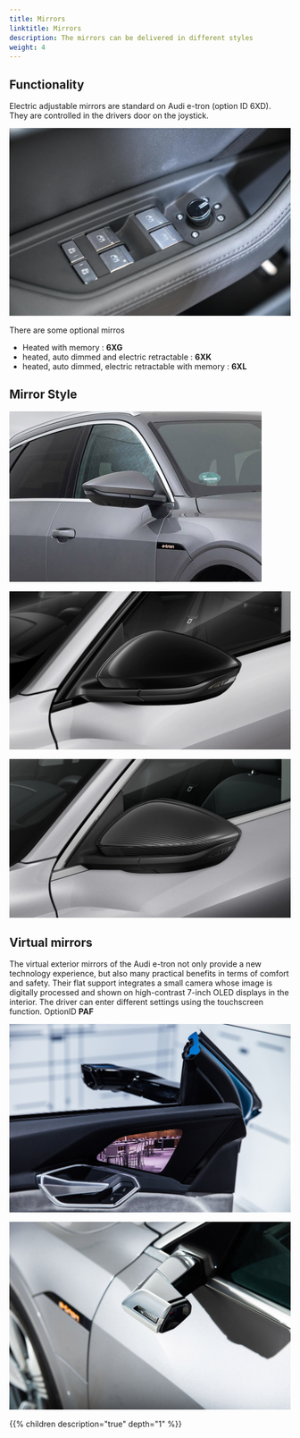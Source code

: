 ```yaml
---
title: Mirrors
linktitle: Mirrors
description: The mirrors can be delivered in different styles
weight: 4
---
```


## Functionality

Electric adjustable mirrors are standard on Audi e-tron (option ID 6XD). They are controlled in the drivers door on the joystick.

![Mirror control](control.jpg "Mirrors are controlled in driver door" )

There are some optional mirros

- Heated with memory : **6XG**
- heated, auto dimmed and electric retractable : **6XK**
- heated, auto dimmed, electric retractable with memory : **6XL**

## Mirror Style

![Painted mirror](mirrors_painted.png "Painted mirrors in body color")

![Black mirror](mirrors_black.png "Black mirror Option ID 6FJ")

![Black mirror](mirrors_carbon.png "Carbon mirror")

## Virtual mirrors

The virtual exterior mirrors of the Audi e-tron not only provide a new technology experience, but also many practical benefits in terms of comfort and safety. Their flat support integrates a small camera whose image is digitally processed and shown on high-contrast 7-inch OLED displays in the interior. The driver can enter different settings using the touchscreen function. OptionID **PAF**

![Virtual mirrors](virtualmirrors.jpg "Virtual Mirrors")

![Virtual mirrors](virtualmirrors2.jpg "Virtual Mirrors")

{{% children description="true" depth="1" %}}
